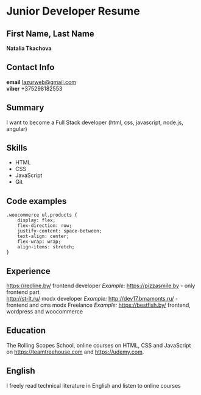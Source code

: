 # Junior Developer Resume

## First Name, Last Name  
**Natalia Tkachova**  

## Contact Info  
**email** lazurweb@gmail.com  
**viber** +375298182553  

## Summary  
I want to become a Full Stack developer (html, css, javascript, node.js, angular)  

## Skills  
* HTML
* CSS 
* JavaScript
* Git

## Code examples  
```
.woocommerce ul.products {
    display: flex;
    flex-direction: row;
    justify-content: space-between;
    text-align: center;
    flex-wrap: wrap;
    align-items: stretch;
}  
```
## Experience  
https://redline.by/ frontend developer *Example:* https://pizzasmile.by - only frontend part  
http://st-lt.ru/ modx developer *Example:* http://dev17.bmamonts.ru/ - frontend and cms modx
Freelance *Example:* https://bestfish.by/ frontend, wordpress and woocommerce  

## Education  
The Rolling Scopes School, online courses on HTML, CSS and JavaScript on https://teamtreehouse.com and https://udemy.com.  

## English  
I freely read technical literature in English and listen to online courses  